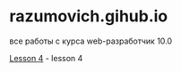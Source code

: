 # razumovich.gihub.io
все работы с курса web-разработчик 10.0


 [Lesson 4](https://classicart54.github.io/razumovich.gihub.io/lesson%204/index.html "kkk") - lesson 4 
 []()
 []()
